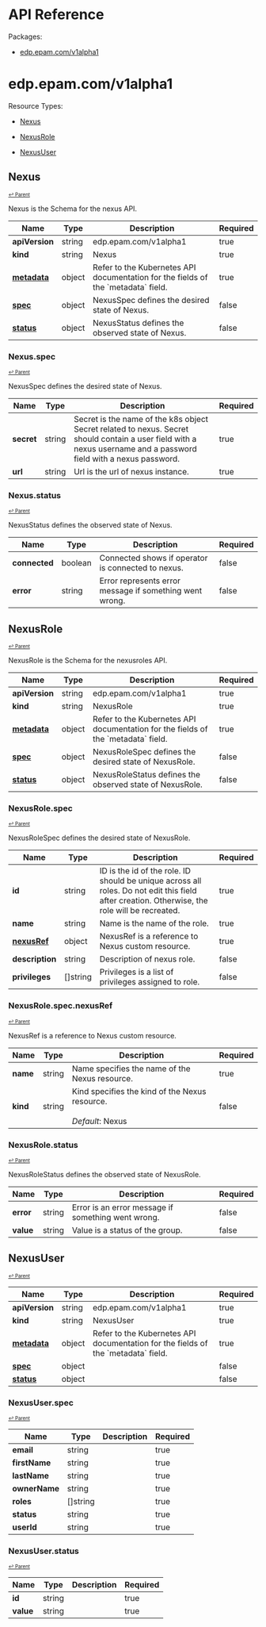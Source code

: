 # API Reference

Packages:

- [edp.epam.com/v1alpha1](#edpepamcomv1alpha1)

# edp.epam.com/v1alpha1

Resource Types:

- [Nexus](#nexus)

- [NexusRole](#nexusrole)

- [NexusUser](#nexususer)




## Nexus
<sup><sup>[↩ Parent](#edpepamcomv1alpha1 )</sup></sup>






Nexus is the Schema for the nexus API.

<table>
    <thead>
        <tr>
            <th>Name</th>
            <th>Type</th>
            <th>Description</th>
            <th>Required</th>
        </tr>
    </thead>
    <tbody><tr>
      <td><b>apiVersion</b></td>
      <td>string</td>
      <td>edp.epam.com/v1alpha1</td>
      <td>true</td>
      </tr>
      <tr>
      <td><b>kind</b></td>
      <td>string</td>
      <td>Nexus</td>
      <td>true</td>
      </tr>
      <tr>
      <td><b><a href="https://kubernetes.io/docs/reference/generated/kubernetes-api/v1.20/#objectmeta-v1-meta">metadata</a></b></td>
      <td>object</td>
      <td>Refer to the Kubernetes API documentation for the fields of the `metadata` field.</td>
      <td>true</td>
      </tr><tr>
        <td><b><a href="#nexusspec">spec</a></b></td>
        <td>object</td>
        <td>
          NexusSpec defines the desired state of Nexus.<br/>
        </td>
        <td>false</td>
      </tr><tr>
        <td><b><a href="#nexusstatus">status</a></b></td>
        <td>object</td>
        <td>
          NexusStatus defines the observed state of Nexus.<br/>
        </td>
        <td>false</td>
      </tr></tbody>
</table>


### Nexus.spec
<sup><sup>[↩ Parent](#nexus)</sup></sup>



NexusSpec defines the desired state of Nexus.

<table>
    <thead>
        <tr>
            <th>Name</th>
            <th>Type</th>
            <th>Description</th>
            <th>Required</th>
        </tr>
    </thead>
    <tbody><tr>
        <td><b>secret</b></td>
        <td>string</td>
        <td>
          Secret is the name of the k8s object Secret related to nexus. Secret should contain a user field with a nexus username and a password field with a nexus password.<br/>
        </td>
        <td>true</td>
      </tr><tr>
        <td><b>url</b></td>
        <td>string</td>
        <td>
          Url is the url of nexus instance.<br/>
        </td>
        <td>true</td>
      </tr></tbody>
</table>


### Nexus.status
<sup><sup>[↩ Parent](#nexus)</sup></sup>



NexusStatus defines the observed state of Nexus.

<table>
    <thead>
        <tr>
            <th>Name</th>
            <th>Type</th>
            <th>Description</th>
            <th>Required</th>
        </tr>
    </thead>
    <tbody><tr>
        <td><b>connected</b></td>
        <td>boolean</td>
        <td>
          Connected shows if operator is connected to nexus.<br/>
        </td>
        <td>false</td>
      </tr><tr>
        <td><b>error</b></td>
        <td>string</td>
        <td>
          Error represents error message if something went wrong.<br/>
        </td>
        <td>false</td>
      </tr></tbody>
</table>

## NexusRole
<sup><sup>[↩ Parent](#edpepamcomv1alpha1 )</sup></sup>






NexusRole is the Schema for the nexusroles API.

<table>
    <thead>
        <tr>
            <th>Name</th>
            <th>Type</th>
            <th>Description</th>
            <th>Required</th>
        </tr>
    </thead>
    <tbody><tr>
      <td><b>apiVersion</b></td>
      <td>string</td>
      <td>edp.epam.com/v1alpha1</td>
      <td>true</td>
      </tr>
      <tr>
      <td><b>kind</b></td>
      <td>string</td>
      <td>NexusRole</td>
      <td>true</td>
      </tr>
      <tr>
      <td><b><a href="https://kubernetes.io/docs/reference/generated/kubernetes-api/v1.20/#objectmeta-v1-meta">metadata</a></b></td>
      <td>object</td>
      <td>Refer to the Kubernetes API documentation for the fields of the `metadata` field.</td>
      <td>true</td>
      </tr><tr>
        <td><b><a href="#nexusrolespec">spec</a></b></td>
        <td>object</td>
        <td>
          NexusRoleSpec defines the desired state of NexusRole.<br/>
        </td>
        <td>false</td>
      </tr><tr>
        <td><b><a href="#nexusrolestatus">status</a></b></td>
        <td>object</td>
        <td>
          NexusRoleStatus defines the observed state of NexusRole.<br/>
        </td>
        <td>false</td>
      </tr></tbody>
</table>


### NexusRole.spec
<sup><sup>[↩ Parent](#nexusrole)</sup></sup>



NexusRoleSpec defines the desired state of NexusRole.

<table>
    <thead>
        <tr>
            <th>Name</th>
            <th>Type</th>
            <th>Description</th>
            <th>Required</th>
        </tr>
    </thead>
    <tbody><tr>
        <td><b>id</b></td>
        <td>string</td>
        <td>
          ID is the id of the role. ID should be unique across all roles. Do not edit this field after creation. Otherwise, the role will be recreated.<br/>
        </td>
        <td>true</td>
      </tr><tr>
        <td><b>name</b></td>
        <td>string</td>
        <td>
          Name is the name of the role.<br/>
        </td>
        <td>true</td>
      </tr><tr>
        <td><b><a href="#nexusrolespecnexusref">nexusRef</a></b></td>
        <td>object</td>
        <td>
          NexusRef is a reference to Nexus custom resource.<br/>
        </td>
        <td>true</td>
      </tr><tr>
        <td><b>description</b></td>
        <td>string</td>
        <td>
          Description of nexus role.<br/>
        </td>
        <td>false</td>
      </tr><tr>
        <td><b>privileges</b></td>
        <td>[]string</td>
        <td>
          Privileges is a list of privileges assigned to role.<br/>
        </td>
        <td>false</td>
      </tr></tbody>
</table>


### NexusRole.spec.nexusRef
<sup><sup>[↩ Parent](#nexusrolespec)</sup></sup>



NexusRef is a reference to Nexus custom resource.

<table>
    <thead>
        <tr>
            <th>Name</th>
            <th>Type</th>
            <th>Description</th>
            <th>Required</th>
        </tr>
    </thead>
    <tbody><tr>
        <td><b>name</b></td>
        <td>string</td>
        <td>
          Name specifies the name of the Nexus resource.<br/>
        </td>
        <td>true</td>
      </tr><tr>
        <td><b>kind</b></td>
        <td>string</td>
        <td>
          Kind specifies the kind of the Nexus resource.<br/>
          <br/>
            <i>Default</i>: Nexus<br/>
        </td>
        <td>false</td>
      </tr></tbody>
</table>


### NexusRole.status
<sup><sup>[↩ Parent](#nexusrole)</sup></sup>



NexusRoleStatus defines the observed state of NexusRole.

<table>
    <thead>
        <tr>
            <th>Name</th>
            <th>Type</th>
            <th>Description</th>
            <th>Required</th>
        </tr>
    </thead>
    <tbody><tr>
        <td><b>error</b></td>
        <td>string</td>
        <td>
          Error is an error message if something went wrong.<br/>
        </td>
        <td>false</td>
      </tr><tr>
        <td><b>value</b></td>
        <td>string</td>
        <td>
          Value is a status of the group.<br/>
        </td>
        <td>false</td>
      </tr></tbody>
</table>

## NexusUser
<sup><sup>[↩ Parent](#edpepamcomv1alpha1 )</sup></sup>








<table>
    <thead>
        <tr>
            <th>Name</th>
            <th>Type</th>
            <th>Description</th>
            <th>Required</th>
        </tr>
    </thead>
    <tbody><tr>
      <td><b>apiVersion</b></td>
      <td>string</td>
      <td>edp.epam.com/v1alpha1</td>
      <td>true</td>
      </tr>
      <tr>
      <td><b>kind</b></td>
      <td>string</td>
      <td>NexusUser</td>
      <td>true</td>
      </tr>
      <tr>
      <td><b><a href="https://kubernetes.io/docs/reference/generated/kubernetes-api/v1.20/#objectmeta-v1-meta">metadata</a></b></td>
      <td>object</td>
      <td>Refer to the Kubernetes API documentation for the fields of the `metadata` field.</td>
      <td>true</td>
      </tr><tr>
        <td><b><a href="#nexususerspec">spec</a></b></td>
        <td>object</td>
        <td>
          <br/>
        </td>
        <td>false</td>
      </tr><tr>
        <td><b><a href="#nexususerstatus">status</a></b></td>
        <td>object</td>
        <td>
          <br/>
        </td>
        <td>false</td>
      </tr></tbody>
</table>


### NexusUser.spec
<sup><sup>[↩ Parent](#nexususer)</sup></sup>





<table>
    <thead>
        <tr>
            <th>Name</th>
            <th>Type</th>
            <th>Description</th>
            <th>Required</th>
        </tr>
    </thead>
    <tbody><tr>
        <td><b>email</b></td>
        <td>string</td>
        <td>
          <br/>
        </td>
        <td>true</td>
      </tr><tr>
        <td><b>firstName</b></td>
        <td>string</td>
        <td>
          <br/>
        </td>
        <td>true</td>
      </tr><tr>
        <td><b>lastName</b></td>
        <td>string</td>
        <td>
          <br/>
        </td>
        <td>true</td>
      </tr><tr>
        <td><b>ownerName</b></td>
        <td>string</td>
        <td>
          <br/>
        </td>
        <td>true</td>
      </tr><tr>
        <td><b>roles</b></td>
        <td>[]string</td>
        <td>
          <br/>
        </td>
        <td>true</td>
      </tr><tr>
        <td><b>status</b></td>
        <td>string</td>
        <td>
          <br/>
        </td>
        <td>true</td>
      </tr><tr>
        <td><b>userId</b></td>
        <td>string</td>
        <td>
          <br/>
        </td>
        <td>true</td>
      </tr></tbody>
</table>


### NexusUser.status
<sup><sup>[↩ Parent](#nexususer)</sup></sup>





<table>
    <thead>
        <tr>
            <th>Name</th>
            <th>Type</th>
            <th>Description</th>
            <th>Required</th>
        </tr>
    </thead>
    <tbody><tr>
        <td><b>id</b></td>
        <td>string</td>
        <td>
          <br/>
        </td>
        <td>true</td>
      </tr><tr>
        <td><b>value</b></td>
        <td>string</td>
        <td>
          <br/>
        </td>
        <td>true</td>
      </tr></tbody>
</table>